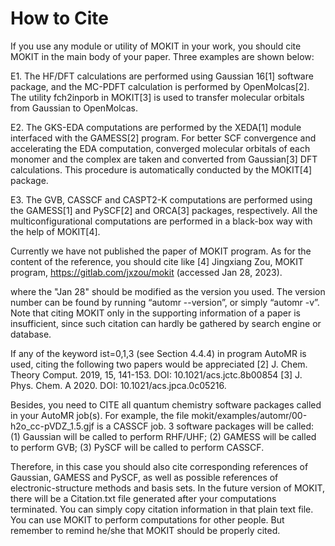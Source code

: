 # How to Cite
If you use any module or utility of MOKIT in your work, you should cite MOKIT in the main body of your paper. Three examples are shown below:

E1. The HF/DFT calculations are performed using Gaussian 16[1] software package, and the MC-PDFT calculation is performed by OpenMolcas[2]. The utility fch2inporb in MOKIT[3] is used to transfer molecular orbitals from Gaussian to OpenMolcas.

E2. The GKS-EDA computations are performed by the XEDA[1] module interfaced with the GAMESS[2] program. For better SCF convergence and accelerating the EDA computation, converged molecular orbitals of each monomer and the complex are taken and converted from Gaussian[3] DFT calculations. This procedure is automatically conducted by the MOKIT[4] package.

E3. The GVB, CASSCF and CASPT2-K computations are performed using the GAMESS[1] and PySCF[2] and ORCA[3] packages, respectively. All the multiconfigurational computations are performed in a black-box way with the help of MOKIT[4].

Currently we have not published the paper of MOKIT program. As for the content of the reference, you should cite like
[4] Jingxiang Zou, MOKIT program, https://gitlab.com/jxzou/mokit (accessed Jan 28, 2023).

where the "Jan 28" should be modified as the version you used. The version number can be found by running “automr --version”, or simply “automr -v”. Note that citing MOKIT only in the supporting information of a paper is insufficient, since such citation can hardly be gathered by search engine or database. 

If any of the keyword ist=0,1,3 (see Section 4.4.4) in program AutoMR is used, citing the following two papers would be appreciated
[2] J. Chem. Theory Comput. 2019, 15, 141-153. DOI: 10.1021/acs.jctc.8b00854
[3] J. Phys. Chem. A 2020. DOI: 10.1021/acs.jpca.0c05216.

Besides, you need to CITE all quantum chemistry software packages called in your AutoMR job(s). For example, the file
mokit/examples/automr/00-h2o_cc-pVDZ_1.5.gjf
is a CASSCF job. 3 software packages will be called:
(1) Gaussian will be called to perform RHF/UHF;
(2) GAMESS will be called to perform GVB;
(3) PySCF will be called to perform CASSCF.

Therefore, in this case you should also cite corresponding references of Gaussian, GAMESS and PySCF, as well as possible references of electronic-structure methods and basis sets.
In the future version of MOKIT, there will be a Citation.txt file generated after your computations terminated. You can simply copy citation information in that plain text file.
You can use MOKIT to perform computations for other people. But remember to remind he/she that MOKIT should be properly cited.
